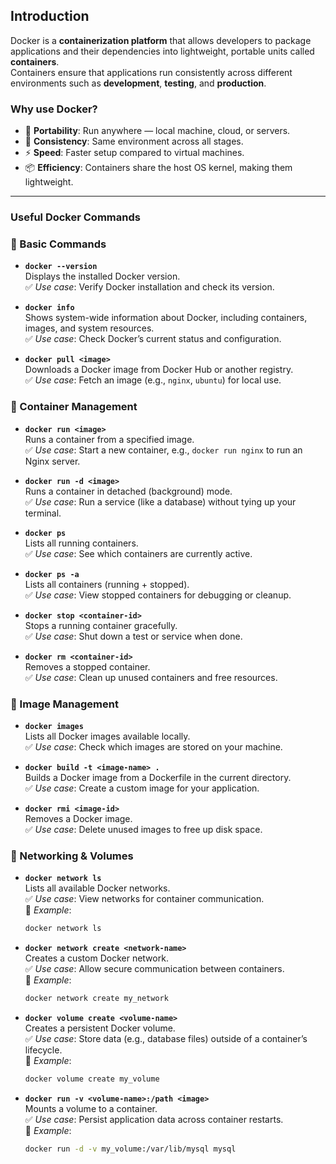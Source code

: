 ## Introduction

Docker is a **containerization platform** that allows developers to package applications and their dependencies into lightweight, portable units called **containers**.  
Containers ensure that applications run consistently across different environments such as **development**, **testing**, and **production**.

### Why use Docker?
- 🚀 **Portability**: Run anywhere — local machine, cloud, or servers.  
- 🔄 **Consistency**: Same environment across all stages.  
- ⚡ **Speed**: Faster setup compared to virtual machines.  
- 📦 **Efficiency**: Containers share the host OS kernel, making them lightweight.  

---

### Useful Docker Commands

### 🔹 Basic Commands

- **`docker --version`**  
  Displays the installed Docker version.  
  ✅ *Use case*: Verify Docker installation and check its version.  

- **`docker info`**  
  Shows system-wide information about Docker, including containers, images, and system resources.  
  ✅ *Use case*: Check Docker’s current status and configuration.  

- **`docker pull <image>`**  
  Downloads a Docker image from Docker Hub or another registry.  
  ✅ *Use case*: Fetch an image (e.g., `nginx`, `ubuntu`) for local use.  


### 🔹 Container Management

- **`docker run <image>`**  
  Runs a container from a specified image.  
  ✅ *Use case*: Start a new container, e.g., `docker run nginx` to run an Nginx server.  

- **`docker run -d <image>`**  
  Runs a container in detached (background) mode.  
  ✅ *Use case*: Run a service (like a database) without tying up your terminal.  

- **`docker ps`**  
  Lists all running containers.  
  ✅ *Use case*: See which containers are currently active.  

- **`docker ps -a`**  
  Lists all containers (running + stopped).  
  ✅ *Use case*: View stopped containers for debugging or cleanup.  

- **`docker stop <container-id>`**  
  Stops a running container gracefully.  
  ✅ *Use case*: Shut down a test or service when done.  

- **`docker rm <container-id>`**  
  Removes a stopped container.  
  ✅ *Use case*: Clean up unused containers and free resources.  

### 🔹 Image Management

- **`docker images`**  
  Lists all Docker images available locally.  
  ✅ *Use case*: Check which images are stored on your machine.  

- **`docker build -t <image-name> .`**  
  Builds a Docker image from a Dockerfile in the current directory.  
  ✅ *Use case*: Create a custom image for your application.  

- **`docker rmi <image-id>`**  
  Removes a Docker image.  
  ✅ *Use case*: Delete unused images to free up disk space.  


### 🔹 Networking & Volumes

- **`docker network ls`**  
  Lists all available Docker networks.  
  ✅ *Use case*: View networks for container communication.  
  🔹 *Example*:  
  ```bash
  docker network ls
  ```

- **`docker network create <network-name>`**  
  Creates a custom Docker network.  
  ✅ *Use case*: Allow secure communication between containers.  
  🔹 *Example*:  
  ```bash
  docker network create my_network
  ```

- **`docker volume create <volume-name>`**  
  Creates a persistent Docker volume.  
  ✅ *Use case*: Store data (e.g., database files) outside of a container’s lifecycle.  
  🔹 *Example*:  
  ```bash
  docker volume create my_volume
  ```

- **`docker run -v <volume-name>:/path <image>`**  
  Mounts a volume to a container.  
  ✅ *Use case*: Persist application data across container restarts.  
  🔹 *Example*:  
  ```bash
  docker run -d -v my_volume:/var/lib/mysql mysql



